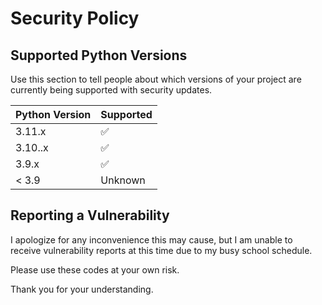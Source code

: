 # Security Policy

## Supported Python Versions

Use this section to tell people about which versions of your project are
currently being supported with security updates.

| Python Version | Supported          |
| ------- | ------------------ |
| 3.11.x   | :white_check_mark: |
| 3.10..x   | :white_check_mark: |
| 3.9.x   | :white_check_mark: |
| < 3.9   | Unknown             |

## Reporting a Vulnerability

I apologize for any inconvenience this may cause, but I am unable to receive vulnerability reports at this time due to my busy school schedule. 

Please use these codes at your own risk. 

Thank you for your understanding.

